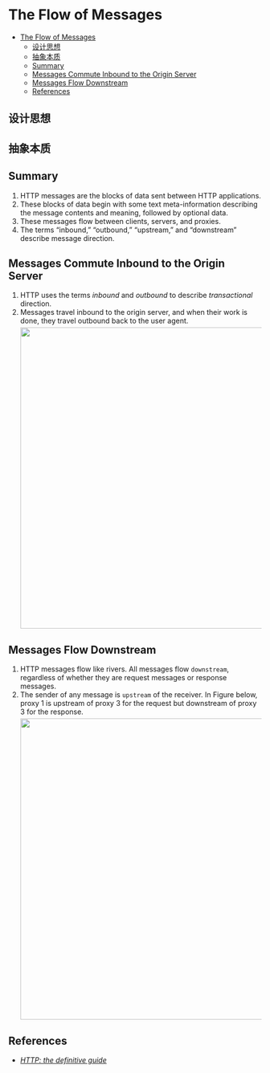 # The Flow of Messages


<!-- TOC -->

- [The Flow of Messages](#the-flow-of-messages)
    - [设计思想](#设计思想)
    - [抽象本质](#抽象本质)
    - [Summary](#summary)
    - [Messages Commute Inbound to the Origin Server](#messages-commute-inbound-to-the-origin-server)
    - [Messages Flow Downstream](#messages-flow-downstream)
    - [References](#references)

<!-- /TOC -->


## 设计思想


## 抽象本质


## Summary
1. HTTP messages are the blocks of data sent between HTTP applications. 
2. These blocks of data begin with some text meta-information describing the message contents and meaning, followed by optional data. 
3. These messages flow between clients, servers, and proxies. 
4. The terms “inbound,” “outbound,” “upstream,” and “downstream” describe message direction.


## Messages Commute Inbound to the Origin Server
1. HTTP uses the terms *inbound* and *outbound* to describe *transactional* direction. 
2. Messages travel inbound to the origin server, and when their work is done, they travel outbound back to the user agent.
    <img src="./images/01.png" width="600" style="display: block; margin: 5px 0 10px 0;" />


## Messages Flow Downstream
1. HTTP messages flow like rivers. All messages flow `downstream`, regardless of whether they are request messages or response messages. 
2. The sender of any message is `upstream` of the receiver. In Figure below, proxy 1 is upstream of proxy 3 for
the request but downstream of proxy 3 for the response.
    <img src="./images/02.png" width="600" style="display: block; margin: 5px 0 10px 0;" />


## References
* [*HTTP: the definitive guide*](https://book.douban.com/subject/1440226/)